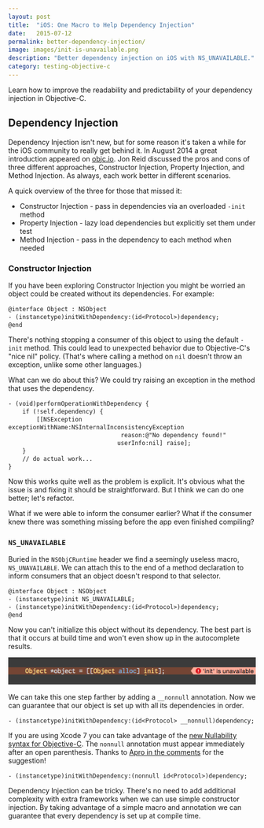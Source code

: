 ```yaml
---
layout: post
title:  "iOS: One Macro to Help Dependency Injection"
date:   2015-07-12
permalink: better-dependency-injection/
image: images/init-is-unavailable.png
description: "Better dependency injection on iOS with NS_UNAVAILABLE."
category: testing-objective-c
---
```


Learn how to improve the readability and predictability of your dependency injection in Objective-C. 

## Dependency Injection

Dependency Injection isn't new, but for some reason it's taken a while for the iOS community to really get behind it. In August 2014 a great introduction appeared on [objc.io](http://www.objc.io/issues/15-testing/dependency-injection/). Jon Reid discussed the pros and cons of three different approaches, Constructor Injection, Property Injection, and Method Injection. As always, each work better in different scenarios.

A quick overview of the three for those that missed it:

* Constructor Injection - pass in dependencies via an overloaded `-init` method
* Property Injection - lazy load dependencies but explicitly set them under test
* Method Injection - pass in the dependency to each method when needed

### Constructor Injection

If you have been exploring Constructor Injection you might be worried an object could be created without its dependencies. For example:

```objc
@interface Object : NSObject
- (instancetype)initWithDependency:(id<Protocol>)dependency;
@end
```

There's nothing stopping a consumer of this object to using the default `-init` method. This could lead to unexpected behavior due to Objective-C's "nice nil" policy. (That's where calling a method on `nil` doesn't throw an exception, unlike some other languages.)

What can we do about this? We could try raising an exception in the method that uses the dependency.

```objc
- (void)performOperationWithDependency {
    if (!self.dependency) {
        [[NSException exceptionWithName:NSInternalInconsistencyException
                                reason:@"No dependency found!"
                               userInfo:nil] raise];
    }
    // do actual work...
}

```

Now this works quite well as the problem is explicit. It's obvious what the issue is and fixing it should be straightforward. But I think we can do one better; let's refactor.

What if we were able to inform the consumer earlier? What if the consumer knew there was something missing before the app even finished compiling?

### `NS_UNAVAILABLE`

Buried in the `NSObjCRuntime` header we find a seemingly useless macro, `NS_UNAVAILABLE`. We can attach this to the end of a method declaration to inform consumers that an object doesn't respond to that selector.

```objc
@interface Object : NSObject
- (instancetype)init NS_UNAVAILABLE;
- (instancetype)initWithDependency:(id<Protocol>)dependency;
@end

```

Now you can't initialize this object without its dependency. The best part is that it occurs at build time and won't even show up in the autocomplete results.

![init is unavailable](/images/init-is-unavailable.png "-init is unavailable")

We can take this one step farther by adding a `__nonnull` annotation. Now we can guarantee that our object is set up with all its dependencies in order.

```objc
- (instancetype)initWithDependency:(id<Protocol> __nonnull)dependency;
```

If you are using Xcode 7 you can take advantage of the [new Nullability syntax for Objective-C](https://developer.apple.com/swift/blog/?id=25). The `nonnull` annotation must appear immediately after an open parenthesis. Thanks to [Apro in the comments](http://masilotti.com/better-dependency-injection/#comment-2180998497) for the suggestion!

```objc
- (instancetype)initWithDependency:(nonnull id<Protocol>)dependency;
```

Dependency Injection can be tricky. There's no need to add additional complexity with extra frameworks when we can use simple constructor injection. By taking advantage of a simple macro and annotation we can guarantee that every dependency is set up at compile time.

